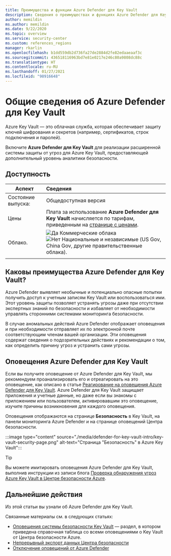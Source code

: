 ```yaml
---
title: Преимущества и функции Azure Defender для Key Vault
description: Сведения о преимуществах и функциях Azure Defender для Key Vault.
author: memildin
ms.author: memildin
ms.date: 9/22/2020
ms.topic: overview
ms.service: security-center
ms.custom: references_regions
manager: rkarlin
ms.openlocfilehash: b1dd559db2d736fa27de2884d2fe82edaaeaaf3c
ms.sourcegitcommit: 436518116963bd7e81e0217e246c80a9808dc88c
ms.translationtype: HT
ms.contentlocale: ru-RU
ms.lasthandoff: 01/27/2021
ms.locfileid: "98916648"
---
```

# <a name="introduction-to-azure-defender-for-key-vault"></a>Общие сведения об Azure Defender для Key Vault

Azure Key Vault — это облачная служба, которая обеспечивает защиту ключей шифрования и секретов (например, сертификатов, строк подключения и паролей). 

Включите **Azure Defender для Key Vault** для реализации расширенной системы защиты от угроз для Azure Key Vault, предоставляющей дополнительный уровень аналитики безопасности. 

## <a name="availability"></a>Доступность

|Аспект|Сведения|
|----|:----|
|Состояние выпуска:|Общедоступная версия|
|Цены|Плата за использование **Azure Defender для Key Vault** начисляется по тарифам, приведенным на [странице с ценами](security-center-pricing.md).|
|Облако.|![Да](./media/icons/yes-icon.png) Коммерческие облака<br>![Нет](./media/icons/no-icon.png) Национальные и независимые (US Gov, China Gov, другие правительственные облака).|
|||

## <a name="what-are-the-benefits-of-azure-defender-for-key-vault"></a>Каковы преимущества Azure Defender для Key Vault?

Azure Defender выявляет необычные и потенциально опасные попытки получить доступ к учетным записям Key Vault или воспользоваться ими. Этот уровень защиты позволяет устранять угрозы даже при отсутствии экспертных знаний по безопасности и избавляет от необходимости управлять сторонними системами мониторинга безопасности.  

В случае аномальных действий Azure Defender отображает оповещения и при необходимости отправляет их по электронной почте соответствующим членам вашей организации. Эти оповещения содержат сведения о подозрительных действиях и рекомендации о том, как определить причину угроз и устранить сами угрозы. 

## <a name="azure-defender-for-key-vault-alerts"></a>Оповещения Azure Defender для Key Vault
Если вы получите оповещение от Azure Defender для Key Vault, мы рекомендуем проанализировать его и отреагировать на это оповещение, как описано в статье [Реагирование на оповещения Azure Defender для Key Vault](defender-for-key-vault-usage.md). Azure Defender для Key Vault защищает приложения и учетные данные, но даже если вы знакомы с приложением или пользователем, активировавшим это оповещение, изучите причины возникновения для каждого оповещения.

Оповещения отображаются на странице **Безопасность** в Key Vault, на панели мониторинга Azure Defender и на странице оповещений Центра безопасности.

:::image type="content" source="./media/defender-for-key-vault-intro/key-vault-security-page.png" alt-text="Страница &quot;Безопасность&quot; в Azure Key Vault":::


> [!TIP]
> Вы можете имитировать оповещения Azure Defender для Key Vault, выполнив инструкции из записи блога [Проверка обнаружения угроз Azure Key Vault в Центре безопасности Azure](https://techcommunity.microsoft.com/t5/azure-security-center/validating-azure-key-vault-threat-detection-in-azure-security/ba-p/1220336).


## <a name="next-steps"></a>Дальнейшие действия

Из этой статьи вы узнали об Azure Defender для Key Vault.

Связанные материалы см. в следующих статьях: 

- [Оповещения системы безопасности Key Vault](alerts-reference.md#alerts-azurekv) — раздел, в котором приведена справочная таблица со всеми оповещениями о Key Vault от Центра безопасности Azure.
- [Непрерывный экспорт данных Центра безопасности](continuous-export.md)
- [Отключение оповещений от Azure Defender](alerts-suppression-rules.md)